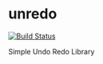 unredo
======

[![Build Status](https://travis-ci.org/kyosuke/unredo.svg?branch=master)](https://travis-ci.org/kyosuke/unredo)

Simple Undo Redo Library
